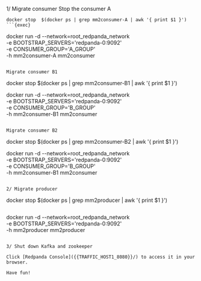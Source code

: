 
1/ Migrate consumer
Stop the consumer A
```
docker stop  $(docker ps | grep mm2consumer-A | awk '{ print $1 }')
```{exec}

```
docker run -d --network=root_redpanda_network \
-e BOOTSTRAP_SERVERS='redpanda-0:9092' \
-e CONSUMER_GROUP='A_GROUP' \
-h mm2consumer-A
mm2consumer 
```{{exec}}

Migrate consumer B1
```
docker stop  $(docker ps | grep mm2consumer-B1 | awk '{ print $1 }')

docker run -d --network=root_redpanda_network \
-e BOOTSTRAP_SERVERS='redpanda-0:9092' \
-e CONSUMER_GROUP='B_GROUP' \
-h mm2consumer-B1
mm2consumer 
```{{exec}}

Migrate consumer B2
```
docker stop  $(docker ps | grep mm2consumer-B2 | awk '{ print $1 }')

docker run -d --network=root_redpanda_network \
-e BOOTSTRAP_SERVERS='redpanda-0:9092' \
-e CONSUMER_GROUP='B_GROUP' \
-h mm2consumer-B1
mm2consumer 
```{{exec}}

2/ Migrate producer 

```
docker stop  $(docker ps | grep mm2producer | awk '{ print $1 }')
```{exec}

```
docker run -d --network=root_redpanda_network \
-e BOOTSTRAP_SERVERS='redpanda-0:9092' \
-h mm2producer
mm2producer
```{{exec}}

3/ Shut down Kafka and zookeeper

Click [Redpanda Console]({{TRAFFIC_HOST1_8080}}/) to access it in your browser.

Have fun! 